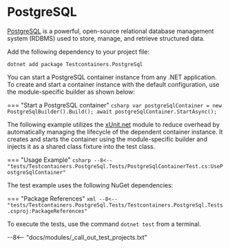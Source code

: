 # PostgreSQL

[PostgreSQL](https://www.postgresql.org/) is a powerful, open-source relational database management system (RDBMS) used to store, manage, and retrieve structured data.

Add the following dependency to your project file:

```shell title="NuGet"
dotnet add package Testcontainers.PostgreSql
```

You can start a PostgreSQL container instance from any .NET application. To create and start a container instance with the default configuration, use the module-specific builder as shown below:

=== "Start a PostgreSQL container"
    ```csharp
    var postgreSqlContainer = new PostgreSqlBuilder().Build();
    await postgreSqlContainer.StartAsync();
    ```

The following example utilizes the [xUnit.net](/test_frameworks/xunit_net/) module to reduce overhead by automatically managing the lifecycle of the dependent container instance. It creates and starts the container using the module-specific builder and injects it as a shared class fixture into the test class.

=== "Usage Example"
    ```csharp
    --8<-- "tests/Testcontainers.PostgreSql.Tests/PostgreSqlContainerTest.cs:UsePostgreSqlContainer"
    ```

The test example uses the following NuGet dependencies:

=== "Package References"
    ```xml
    --8<-- "tests/Testcontainers.PostgreSql.Tests/Testcontainers.PostgreSql.Tests.csproj:PackageReferences"
    ```

To execute the tests, use the command `dotnet test` from a terminal.

--8<-- "docs/modules/_call_out_test_projects.txt"